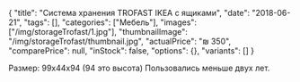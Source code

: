 {
    "title": "Система хранения TROFAST IKEA с ящиками",
    "date": "2018-06-21",
    "tags": [],
    "categories": ["Мебель"],
    "images": ["/img/storageTrofast/1.jpg"],
    "thumbnailImage": "/img/storageTrofast/thumbnail.jpg",
    "actualPrice": "₪ 350",
    "comparePrice": null,
    "inStock": false,
    "options": {},
    "variants": []
}

Размер: 99х44х94 (94 это высота)
Пользовались меньше двух лет.